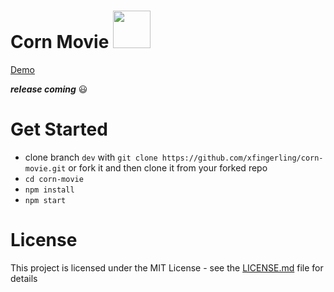 # Corn Movie <img src="http://i.piccy.info/i9/228eddd34adaa399550b60f22d0143c1/1588942511/221082/1376251/popcorn_PNG66_1_.png" width="60">

[Demo](https://corn-movie.netlify.app/)

***release coming*** 😃

# Get Started

* clone branch `dev` with `git clone https://github.com/xfingerling/corn-movie.git` or fork it and then clone it from your forked repo
* `cd corn-movie`
* `npm install`
* `npm start`

# License

This project is licensed under the MIT License - see the [LICENSE.md](https://github.com/xfingerling/homepage/blob/develop/LICENSE) file for details
